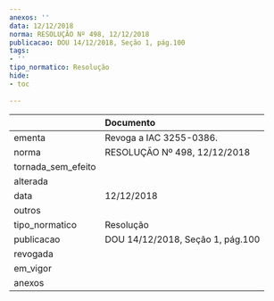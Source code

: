 ```yaml
---
anexos: ''
data: 12/12/2018
norma: RESOLUÇÃO Nº 498, 12/12/2018
publicacao: DOU 14/12/2018, Seção 1, pág.100
tags:
- ''
tipo_normatico: Resolução
hide: 
- toc 
 
---
```


|                    | Documento                        |
|:-------------------|:---------------------------------|
| ementa             | Revoga a IAC 3255-0386.          |
| norma              | RESOLUÇÃO Nº 498, 12/12/2018     |
| tornada_sem_efeito |                                  |
| alterada           |                                  |
| data               | 12/12/2018                       |
| outros             |                                  |
| tipo_normatico     | Resolução                        |
| publicacao         | DOU 14/12/2018, Seção 1, pág.100 |
| revogada           |                                  |
| em_vigor           |                                  |
| anexos             |                                  |